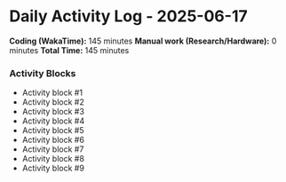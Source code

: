 # Daily Activity Log - 2025-06-17

**Coding (WakaTime):** 145 minutes
**Manual work (Research/Hardware):** 0 minutes
**Total Time:** 145 minutes

### Activity Blocks
- Activity block #1
- Activity block #2
- Activity block #3
- Activity block #4
- Activity block #5
- Activity block #6
- Activity block #7
- Activity block #8
- Activity block #9
